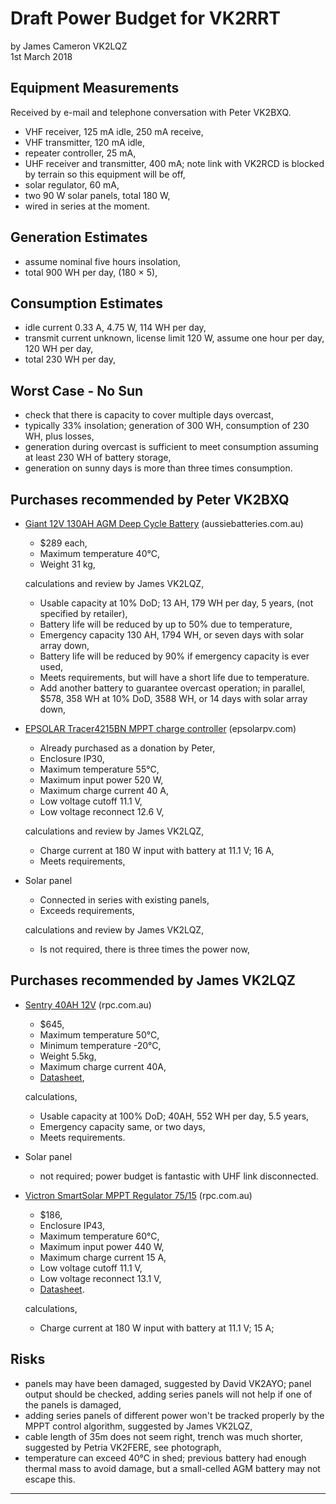 # Draft Power Budget for VK2RRT

by James Cameron VK2LQZ<br>
1st March 2018


## Equipment Measurements

Received by e-mail and telephone conversation with Peter VK2BXQ.

* VHF receiver, 125 mA idle, 250 mA receive,
* VHF transmitter, 120 mA idle,
* repeater controller, 25 mA,
* UHF receiver and transmitter, 400 mA; note link with VK2RCD is blocked by terrain so this equipment will be off,
* solar regulator, 60 mA,
* two 90 W solar panels, total 180 W,
* wired in series at the moment.

## Generation Estimates

* assume nominal five hours insolation,
* total 900 WH per day, (180 &times; 5),

## Consumption Estimates

* idle current 0.33 A, 4.75 W, 114 WH per day,
* transmit current unknown, license limit 120 W, assume one hour per day, 120 WH per day,
* total 230 WH per day,

## Worst Case - No Sun

* check that there is capacity to cover multiple days overcast,
* typically 33% insolation; generation of 300 WH, consumption of 230 WH, plus losses,
* generation during overcast is sufficient to meet consumption assuming at least 230 WH of battery storage,
* generation on sunny days is more than three times consumption.

## Purchases recommended by Peter VK2BXQ

* [Giant 12V 130AH AGM Deep Cycle Battery](https://www.aussiebatteries.com.au/batteries/deep-cycle-agm/130ah-12v-agm-deep-cycle-battery) (aussiebatteries.com.au)
    * $289 each,
    * Maximum temperature 40&deg;C,
    * Weight 31 kg,

  calculations and review by James VK2LQZ,

    * Usable capacity at 10% DoD; 13 AH, 179 WH per day, 5 years, (not specified by retailer),
    * Battery life will be reduced by up to 50% due to temperature,
    * Emergency capacity 130 AH, 1794 WH, or seven days with solar array down,
    * Battery life will be reduced by 90% if emergency capacity is ever used,
    * Meets requirements, but will have a short life due to temperature.
    * Add another battery to guarantee overcast operation; in parallel, $578, 358 WH at 10% DoD, 3588 WH, or 14 days with solar array down,

* [EPSOLAR Tracer4215BN MPPT charge controller](http://www.epsolarpv.com/en/index.php/Product/pro_content/id/573/am_id/136) (epsolarpv.com)

    * Already purchased as a donation by Peter,
    * Enclosure IP30,
    * Maximum temperature 55&deg;C,
    * Maximum input power 520 W,
    * Maximum charge current 40 A,
    * Low voltage cutoff 11.1 V,
    * Low voltage reconnect 12.6 V,

  calculations and review by James VK2LQZ,

    * Charge current at 180 W input with battery at 11.1 V; 16 A,
    * Meets requirements,

* Solar panel

    * Connected in series with existing panels,
    * Exceeds requirements,

  calculations and review by James VK2LQZ,

    * Is not required, there is three times the power now,

## Purchases recommended by James VK2LQZ

* [Sentry 40AH 12V](https://www.rpc.com.au/catalog/sentry-lithium-battery-40ah-12v-p-4588.html) (rpc.com.au)

    * $645,
    * Maximum temperature 50&deg;C,
    * Minimum temperature -20&deg;C,
    * Weight 5.5kg,
    * Maximum charge current 40A,
    * [Datasheet](https://www.rpc.com.au/pdf/sentry_12V40S_datasheet.pdf),

  calculations,

    * Usable capacity at 100% DoD; 40AH, 552 WH per day, 5.5 years,
    * Emergency capacity same, or two days,
    * Meets requirements.

* Solar panel

    * not required; power budget is fantastic with UHF link disconnected.

* [Victron SmartSolar MPPT Regulator 75/15](https://www.rpc.com.au/catalog/victron-smartsolar-mppt-regulator-75v-15a-p-4624.html) (rpc.com.au)

    * $186,
    * Enclosure IP43,
    * Maximum temperature 60&deg;C,
    * Maximum input power 440 W,
    * Maximum charge current 15 A,
    * Low voltage cutoff 11.1 V,
    * Low voltage reconnect 13.1 V,
    * [Datasheet](https://www.rpc.com.au/pdf/victron_SmartSolar_MPPT_75-100_10-20_datasheet.pdf).

  calculations,

    * Charge current at 180 W input with battery at 11.1 V; 15 A;

## Risks

* panels may have been damaged, suggested by David VK2AYO; panel output should be checked, adding series panels will not help if one of the panels is damaged,
* adding series panels of different power won't be tracked properly by the MPPT control algorithm, suggested by James VK2LQZ,
* cable length of 35m does not seem right, trench was much shorter, suggested by Petria VK2FERE, see photograph,
* temperature can exceed 40&deg;C in shed; previous battery had enough thermal mass to avoid damage, but a small-celled AGM battery may not escape this.

----
